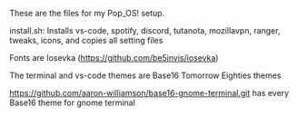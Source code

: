 These are the files for my Pop_OS! setup. 

install.sh: Installs vs-code, spotify, discord, tutanota, mozillavpn, ranger, tweaks, icons, and copies all setting files

Fonts are Iosevka (https://github.com/be5invis/iosevka)

The terminal and vs-code themes are Base16 Tomorrow Eighties themes

https://github.com/aaron-williamson/base16-gnome-terminal.git has every Base16 theme for gnome terminal
